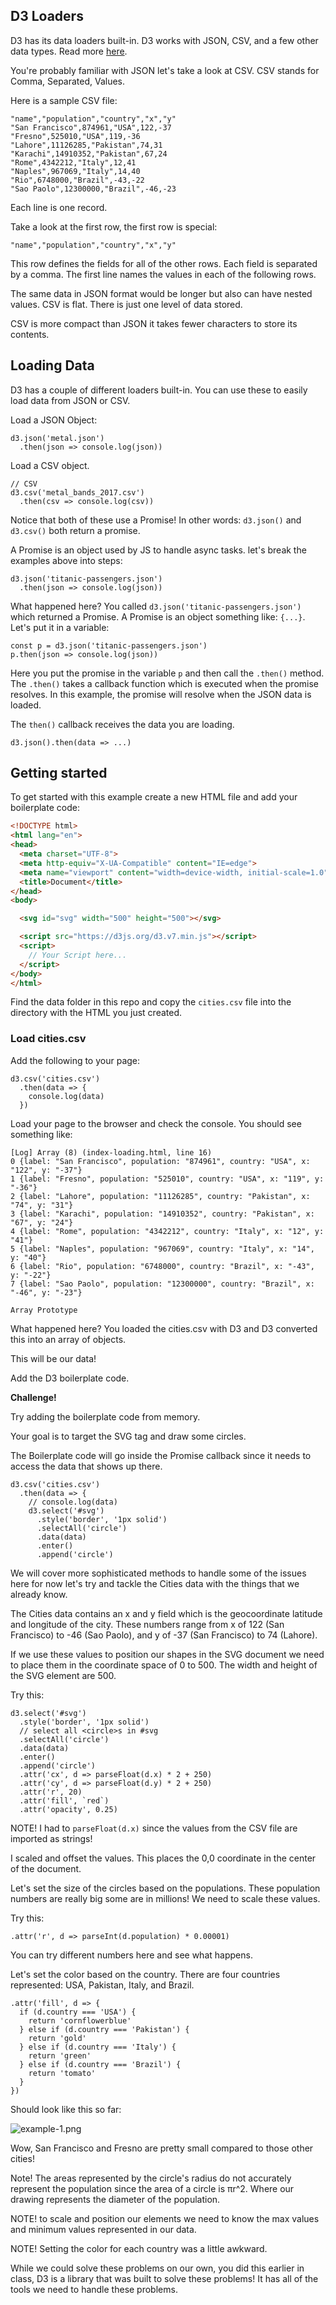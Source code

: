 ## D3 Loaders

D3 has its data loaders built-in. D3 works with JSON, CSV, and a few other data types. Read more [here](https://github.com/d3/d3/blob/master/API.md#fetches-d3-fetch).

You're probably familiar with JSON let's take a look at CSV. CSV stands for Comma, Separated, Values.

Here is a sample CSV file:

```
"name","population","country","x","y"
"San Francisco",874961,"USA",122,-37
"Fresno",525010,"USA",119,-36
"Lahore",11126285,"Pakistan",74,31
"Karachi",14910352,"Pakistan",67,24
"Rome",4342212,"Italy",12,41
"Naples",967069,"Italy",14,40
"Rio",6748000,"Brazil",-43,-22
"Sao Paolo",12300000,"Brazil",-46,-23
```

Each line is one record.

Take a look at the first row, the first row is special:

```
"name","population","country","x","y"
```

This row defines the fields for all of the other rows. Each field is separated by a comma. The first line names the values in each of the following rows.

The same data in JSON format would be longer but also can have nested values. CSV is flat. There is just one level of data stored.

CSV is more compact than JSON it takes fewer characters to store its contents.

## Loading Data

D3 has a couple of different loaders built-in. You can use these to easily load data from JSON or CSV.

Load a JSON Object:

```JS
d3.json('metal.json')
  .then(json => console.log(json))
```

Load a CSV object.

```JS
// CSV
d3.csv('metal_bands_2017.csv')
  .then(csv => console.log(csv))
```

Notice that both of these use a Promise! In other words: `d3.json()` and `d3.csv()` both return a promise.

A Promise is an object used by JS to handle async tasks. let's break the examples above into steps:

```JS
d3.json('titanic-passengers.json')
  .then(json => console.log(json))
```

What happened here? You called `d3.json('titanic-passengers.json')` which returned a Promise. A Promise is an object something like: `{...}`. Let's put it in a variable:


```JS
const p = d3.json('titanic-passengers.json')
p.then(json => console.log(json))
```

Here you put the promise in the variable `p` and then call the `.then()` method. The `.then()` takes a callback function which is executed when the promise resolves. In this example, the promise will resolve when the JSON data is loaded.

The `then()` callback receives the data you are loading.

`d3.json().then(data => ...)`

## Getting started

To get started with this example create a new HTML file and add your boilerplate code:

```HTML
<!DOCTYPE html>
<html lang="en">
<head>
  <meta charset="UTF-8">
  <meta http-equiv="X-UA-Compatible" content="IE=edge">
  <meta name="viewport" content="width=device-width, initial-scale=1.0">
  <title>Document</title>
</head>
<body>

  <svg id="svg" width="500" height="500"></svg>

  <script src="https://d3js.org/d3.v7.min.js"></script>
  <script>
    // Your Script here...
  </script>
</body>
</html>
```

Find the data folder in this repo and copy the `cities.csv` file into the directory with the HTML you just created.

### Load cities.csv

Add the following to your page:

```JS
d3.csv('cities.csv')
  .then(data => {
    console.log(data)
  })
```

Load your page to the browser and check the console. You should see something like:

```
[Log] Array (8) (index-loading.html, line 16)
0 {label: "San Francisco", population: "874961", country: "USA", x: "122", y: "-37"}
1 {label: "Fresno", population: "525010", country: "USA", x: "119", y: "-36"}
2 {label: "Lahore", population: "11126285", country: "Pakistan", x: "74", y: "31"}
3 {label: "Karachi", population: "14910352", country: "Pakistan", x: "67", y: "24"}
4 {label: "Rome", population: "4342212", country: "Italy", x: "12", y: "41"}
5 {label: "Naples", population: "967069", country: "Italy", x: "14", y: "40"}
6 {label: "Rio", population: "6748000", country: "Brazil", x: "-43", y: "-22"}
7 {label: "Sao Paolo", population: "12300000", country: "Brazil", x: "-46", y: "-23"}

Array Prototype
```

What happened here? You loaded the cities.csv with D3 and D3 converted this into an array of objects.

This will be our data!

Add the D3 boilerplate code.

**Challenge!**

Try adding the boilerplate code from memory.

Your goal is to target the SVG tag and draw some circles.

The Boilerplate code will go inside the Promise callback since it needs to access the data that shows up there.

```JS
d3.csv('cities.csv')
  .then(data => {
    // console.log(data)
    d3.select('#svg')
      .style('border', '1px solid')
      .selectAll('circle')
      .data(data)
      .enter()
      .append('circle')
```

We will cover more sophisticated methods to handle some of the issues here for now let's try and tackle the Cities data with the things that we already know.

The Cities data contains an x and y field which is the geocoordinate latitude and longitude of the city. These numbers range from x of 122 (San Francisco) to -46 (Sao Paolo), and y of -37 (San Francisco) to 74 (Lahore).

If we use these values to position our shapes in the SVG document we need to place them in the coordinate space of 0 to 500. The width and height of the SVG element are 500.

Try this:

```JS
d3.select('#svg')
  .style('border', '1px solid')
  // select all <circle>s in #svg
  .selectAll('circle')
  .data(data)
  .enter()
  .append('circle')
  .attr('cx', d => parseFloat(d.x) * 2 + 250)
  .attr('cy', d => parseFloat(d.y) * 2 + 250)
  .attr('r', 20)
  .attr('fill', `red`)
  .attr('opacity', 0.25)
```

NOTE! I had to `parseFloat(d.x)` since the values from the CSV file are imported as strings!

I scaled and offset the values. This places the 0,0 coordinate in the center of the document.

Let's set the size of the circles based on the populations. These population numbers are really big some are in millions! We need to scale these values.

Try this:

```JS
.attr('r', d => parseInt(d.population) * 0.00001)
```

You can try different numbers here and see what happens.

Let's set the color based on the country. There are four countries represented: USA, Pakistan, Italy, and Brazil.

```JS
.attr('fill', d => {
  if (d.country === 'USA') {
    return 'cornflowerblue'
  } else if (d.country === 'Pakistan') {
    return 'gold'
  } else if (d.country === 'Italy') {
    return 'green'
  } else if (d.country === 'Brazil') {
    return 'tomato'
  }
})
```

Should look like this so far:

![example-1.png](images/example-1.png)

Wow, San Francisco and Fresno are pretty small compared to those other cities!

Note! The areas represented by the circle's radius do not accurately represent the population since the area of a circle is πr^2. Where our drawing represents the diameter of the population.

NOTE! to scale and position our elements we need to know the max values and minimum values represented in our data.

NOTE! Setting the color for each country was a little awkward.

While we could solve these problems on our own, you did this earlier in class, D3 is a library that was built to solve these problems! It has all of the tools we need to handle these problems.

